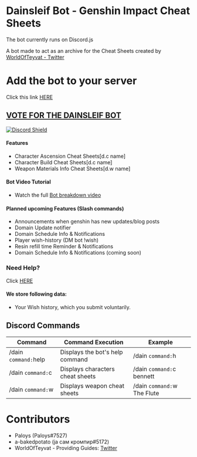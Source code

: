 # Dainsleif Bot - Genshin Impact Cheat Sheets

The bot currently runs on Discord.js 

A bot made to act as an archive for the Cheat Sheets created by [WorldOfTeyvat - Twitter](https://twitter.com/WorldOfTeyvat)

# Add the bot to your server

Click this link [HERE](https://discord.com/api/oauth2/authorize?client_id=872528910301163551&permissions=8&scope=bot%20applications.commands)

## [VOTE FOR THE DAINSLEIF BOT](https://top.gg/bot/872528910301163551/vote)

[![Discord Shield](https://discord.com/api/guilds/847884308353122396/widget.png?style=shield)](https://discord.gg/worldofteyvat)

#### Features

- Character Ascension Cheat Sheets[d.c name]
- Character Build Cheat Sheets[d.c name]
- Weapon Materials Info Cheat Sheets[d.w name]

#### Bot Video Tutorial

- Watch the full [Bot breakdown video](https://youtu.be/b4pmqyxYuQ4)

#### Planned upcoming Features (Slash commands)

- Announcements when genshin has new updates/blog posts
- Domain Update notifier
- Domain Schedule Info & Notifications
- Player wish-history (DM bot !wish)
- Resin refill time Reminder & Notifications
- Domain Schedule Info & Notifications (coming soon)


### Need Help?

Click [HERE](https://discord.gg/m2zg7tmsYv)

#### We store following data: 

- Your Wish history, which you submit voluntarily.

## Discord Commands

| Command                        | Command Execution                                                    | Example                       |
| ------------------------------ | -------------------------------------------------------------------- | ----------------------------- |
| /dain `command:`help           | Displays the bot's help command 					| /dain `command:`h		|
| /dain `command:`c           	 | Displays characters cheat sheets					| /dain `command:`c bennett     |
| /dain `command:`w		 | Displays weapon cheat sheets						| /dain `command:`w The Flute   |



# Contributors

- Paloys (Paloys#7527)
- a-bakedpotato (ја сам кромпир#5172)
- WorldOfTeyvat - Providing Guides: [Twitter](https://twitter.com/WorldOfTeyvat?s=09)